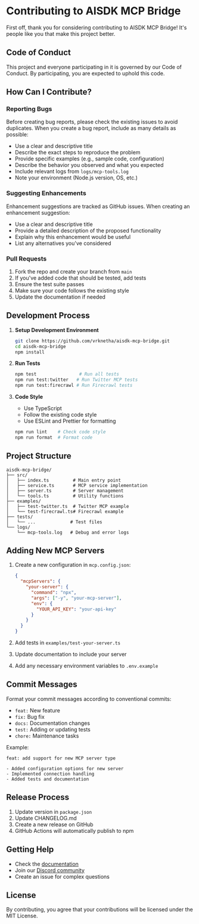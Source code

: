 # Contributing to AISDK MCP Bridge

First off, thank you for considering contributing to AISDK MCP Bridge! It's people like you that make this project better.

## Code of Conduct

This project and everyone participating in it is governed by our Code of Conduct. By participating, you are expected to uphold this code.

## How Can I Contribute?

### Reporting Bugs

Before creating bug reports, please check the existing issues to avoid duplicates. When you create a bug report, include as many details as possible:

- Use a clear and descriptive title
- Describe the exact steps to reproduce the problem
- Provide specific examples (e.g., sample code, configuration)
- Describe the behavior you observed and what you expected
- Include relevant logs from `logs/mcp-tools.log`
- Note your environment (Node.js version, OS, etc.)

### Suggesting Enhancements

Enhancement suggestions are tracked as GitHub issues. When creating an enhancement suggestion:

- Use a clear and descriptive title
- Provide a detailed description of the proposed functionality
- Explain why this enhancement would be useful
- List any alternatives you've considered

### Pull Requests

1. Fork the repo and create your branch from `main`
2. If you've added code that should be tested, add tests
3. Ensure the test suite passes
4. Make sure your code follows the existing style
5. Update the documentation if needed

## Development Process

1. **Setup Development Environment**

   ```bash
   git clone https://github.com/vrknetha/aisdk-mcp-bridge.git
   cd aisdk-mcp-bridge
   npm install
   ```

2. **Run Tests**

   ```bash
   npm test                # Run all tests
   npm run test:twitter   # Run Twitter MCP tests
   npm run test:firecrawl # Run Firecrawl tests
   ```

3. **Code Style**
   - Use TypeScript
   - Follow the existing code style
   - Use ESLint and Prettier for formatting
   ```bash
   npm run lint    # Check code style
   npm run format  # Format code
   ```

## Project Structure

```
aisdk-mcp-bridge/
├── src/
│   ├── index.ts         # Main entry point
│   ├── service.ts       # MCP service implementation
│   ├── server.ts        # Server management
│   └── tools.ts         # Utility functions
├── examples/
│   ├── test-twitter.ts  # Twitter MCP example
│   └── test-firecrawl.ts# Firecrawl example
├── tests/
│   └── ...             # Test files
└── logs/
    └── mcp-tools.log   # Debug and error logs
```

## Adding New MCP Servers

1. Create a new configuration in `mcp.config.json`:

   ```json
   {
     "mcpServers": {
       "your-server": {
         "command": "npx",
         "args": ["-y", "your-mcp-server"],
         "env": {
           "YOUR_API_KEY": "your-api-key"
         }
       }
     }
   }
   ```

2. Add tests in `examples/test-your-server.ts`
3. Update documentation to include your server
4. Add any necessary environment variables to `.env.example`

## Commit Messages

Format your commit messages according to conventional commits:

- `feat:` New feature
- `fix:` Bug fix
- `docs:` Documentation changes
- `test:` Adding or updating tests
- `chore:` Maintenance tasks

Example:

```
feat: add support for new MCP server type

- Added configuration options for new server
- Implemented connection handling
- Added tests and documentation
```

## Release Process

1. Update version in `package.json`
2. Update CHANGELOG.md
3. Create a new release on GitHub
4. GitHub Actions will automatically publish to npm

## Getting Help

- Check the [documentation](README.md)
- Join our [Discord community](https://discord.gg/your-invite)
- Create an issue for complex questions

## License

By contributing, you agree that your contributions will be licensed under the MIT License.

